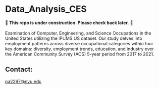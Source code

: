 # Data_Analysis_CES
🚧 **This repo is under construction. Please check back later.** 🚧 <br> 
\
Examination of Computer, Engineering, and Science Occupations in the United States utilizing the IPUMS US dataset. Our study delves into employment patterns across diverse occupational categories within four key domains: diversity, employment trends, education, and industry over the American Community Survey (ACS) 5-year period from 2017 to 2021.

## Contact: 
[pa2297@nyu.edu](mailto:pa2297@nyu.edu)
